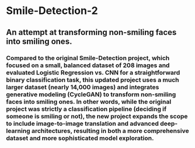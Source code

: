 # Smile-Detection-2
## An attempt at transforming non-smiling faces into smiling ones.
### Compared to the original Smile-Detection project, which focused on a small, balanced dataset of 208 images and evaluated Logistic Regression vs. CNN for a straightforward binary classification task, this updated project uses a much larger dataset (nearly 14,000 images) and integrates generative modeling (CycleGAN) to transform non-smiling faces into smiling ones. In other words, while the original project was strictly a classification pipeline (deciding if someone is smiling or not), the new project expands the scope to include image-to-image translation and advanced deep-learning architectures, resulting in both a more comprehensive dataset and more sophisticated model exploration.
